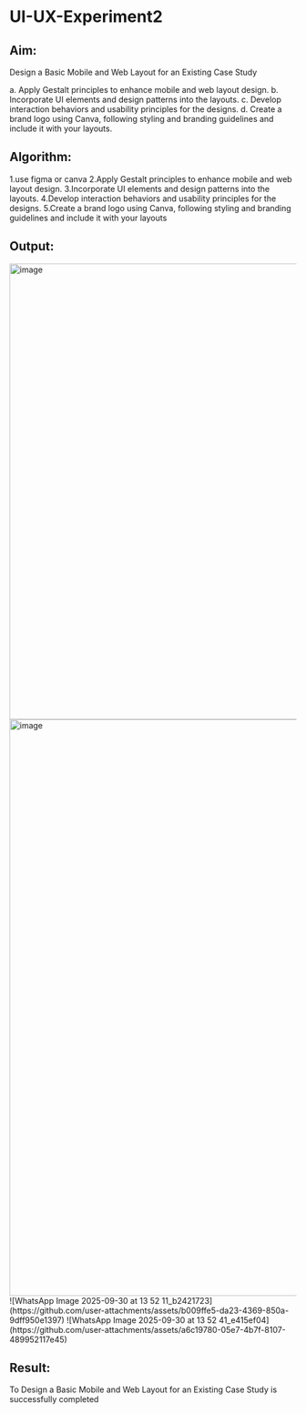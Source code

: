 # UI-UX-Experiment2

## Aim:
Design a Basic Mobile and Web Layout for an Existing Case Study

a. Apply Gestalt principles to enhance mobile and web layout design. b. Incorporate UI elements and design patterns into the layouts. c. Develop interaction behaviors and usability principles for the designs. d. Create a brand logo using Canva, following styling and branding guidelines and include it with your layouts.
## Algorithm:
1.use figma or canva 2.Apply Gestalt principles to enhance mobile and web layout design. 3.Incorporate UI elements and design patterns into the layouts. 4.Develop interaction behaviors and usability principles for the designs. 5.Create a brand logo using Canva, following styling and branding guidelines and include it with your layouts

## Output:
<img width="985" height="801" alt="image" src="https://github.com/user-attachments/assets/12449b70-32ba-49c0-be27-51814831ee36" />
<img width="810" height="1013" alt="image" src="https://github.com/user-attachments/assets/edf83b7d-2f8f-42eb-aeac-e6f9e97e4ab7" />
![WhatsApp Image 2025-09-30 at 13 52 11_b2421723](https://github.com/user-attachments/assets/b009ffe5-da23-4369-850a-9dff950e1397)
![WhatsApp Image 2025-09-30 at 13 52 41_e415ef04](https://github.com/user-attachments/assets/a6c19780-05e7-4b7f-8107-489952117e45)


## Result:
To Design a Basic Mobile and Web Layout for an Existing Case Study is successfully completed
